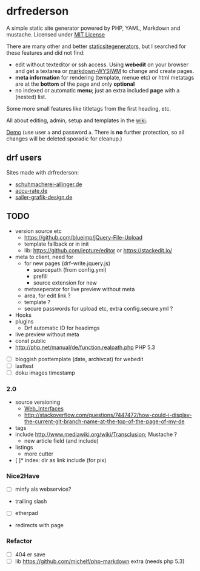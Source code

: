 drfrederson
=====

A simple static site generator powered by PHP, YAML, Markdown and mustache. Licensed under [MIT License](LICENSE.md)

There are many other and better [staticsitegenerators](http://staticsitegenerators.net), but I searched for these features and did not find:

* edit without texteditor or ssh access. Using __webedit__ on your browser and get a textarea or [markdown-WYSIWM](https://github.com/lepture/editor) to change and create pages.
* __meta information__ for rendering (template, menue etc) or html metatags are at the __bottom__ of the page and only __optional__
* no indexed or automatic __menu__; just an extra included __page__ with a (nested) list.

Some more small features like titletags from the first heading, etc.

All about editing, admin, setup and templates in the [wiki](https://github.com/klml/drfrederson/wiki/drfrederson).

[Demo](http://drf.grus.uberspace.de/drf:admin) (use user `a` and password `a`. There is __no__ further protection, so all changes will be deleted sporadic for cleanup.)

## drf users 
Sites made with drfrederson:

* [schuhmacherei-allinger.de](http://schuhmacherei-allinger.de)
* [accu-rate.de](http://www.accu-rate.de)
* [sailer-grafik-design.de](http://sailer-grafik-design.de)

## TODO


- version source etc
    - https://github.com/blueimp/jQuery-File-Upload
    - template fallback or in init
    - lib: https://github.com/lepture/editor or https://stackedit.io/
- meta to client, need for
  - for new pages (drf-write.jquery.js)
    - sourcepath (from config.yml)
    - prefill
    - source extension for new
  - metaseperator for live preview without meta
  - area, for edit link ?
  - template ?
  - secure passwords for upload etc, extra config.secure.yml ?
- Hooks
- plugins
  - Drf automatic ID for headimgs
- live preview without meta
- const public
- http://php.net/manual/de/function.realpath.php PHP 5.3
- [ ] bloggish posttemplate (date, archivcat) for webedit
- [ ] lasttest
- [ ] doku images timestamp

### 2.0
- source versioning
  - [Web_Interfaces](https://git.wiki.kernel.org/index.php/InterfacesFrontendsAndTools#Web_Interfaces)
  - http://stackoverflow.com/questions/7447472/how-could-i-display-the-current-git-branch-name-at-the-top-of-the-page-of-my-de
- tags
- include http://www.mediawiki.org/wiki/Transclusion; Mustache ?
    - new article field (and include)
- listings
    - more cutter
- [ ]* index: dir as link include (for pix)

### Nice2Have
- [ ] minfy als webservice?
- trailing slash
- [ ] etherpad
- redirects with page

### Refactor

- [ ] 404 er save
- [ ] lib https://github.com/michelf/php-markdown extra (needs php 5.3)
